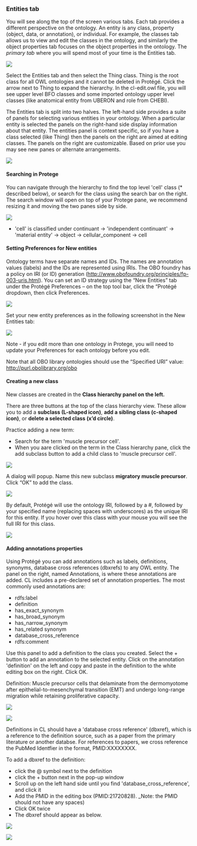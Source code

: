 ### Entities tab

You will see along the top of the screen various tabs. Each tab provides a different perspective on the ontology. An entity is any class, property (object, data, or annotation), or individual. For example, the classes tab allows us to view and edit the classes in the ontology, and similarly the object properties tab focuses on the object properties in the ontology. The _primary tab_ where you will spend most of your time is the Entities tab.

![](./media/Figure9.png)

Select the Entities tab and then select the Thing class. Thing is the root class for all OWL ontologies and it cannot be deleted in Protégé. Click the arrow next to Thing to expand the hierarchy. In the cl-edit.owl file, you will see upper level BFO classes and some imported ontology upper level classes (like anatomical entity from UBERON and role from CHEBI).

The Entities tab is split into two halves. The left-hand side provides a suite of panels for selecting various entities in your ontology. When a particular entity is selected the panels on the right-hand side display information about that entity. The entities panel is context specific, so if you have a class selected (like Thing) then the panels on the right are aimed at editing classes. The panels on the right are customizable. Based on prior use you may see new panes or alternate arrangements.

![](./media/Figure10.png)

#### Searching in Protege

You can navigate through the hierarchy to find the top level 'cell' class (* described below), or search for the class using the search bar on the right. The search window will open on top of your Protege pane, we recommend resizing it and moving the two panes side by side.

![](./media/Figure10b.png)

* 'cell' is classified under continuant -> 'independent continuant' -> 'material entity' -> object -> cellular_component -> cell

#### Setting Preferences for New entities

Ontology terms have separate names and IDs. The names are annotation values (labels) and the IDs are represented using IRIs. The OBO foundry has a policy on IRI (or ID) generation (http://www.obofoundry.org/principles/fp-003-uris.html). You can set an ID strategy using the “New Entities” tab under the Protégé Preferences – on the top tool bar, click the “Protégé dropdown, then click Preferences.

![](./media/Figure18.png)

Set your new entity preferences as in the following screenshot in the New Entities tab:

![](./media/Figure19.png)

Note - if you edit more than one ontology in Protege, you will need to update your Preferences for each ontology before you edit. 

Note that all OBO library ontologies should use the “Specified URI” value: http://purl.obolibrary.org/obo

#### Creating a new class

New classes are created in the **Class hierarchy panel on the left.**

There are three buttons at the top of the class hierarchy view. These allow you to add a **subclass (L-shaped icon)**, **add a sibling class (c-shaped icon)**, or **delete a selected class (x’d circle)**. 

Practice adding a new term: 
- Search for the term 'muscle precursor cell'. 
- When you aare clicked on the term in the Class hierarchy pane, click the add subclass button to add a child class to 'muscle precursor cell'. 

![](./media/Figure12.png)

A dialog will popup. Name this new subclass **migratory muscle precursor**.  Click “OK” to add the class.

![](./media/Figure13.png)

By default, Protégé will use the ontology IRI, followed by a #, followed by your specified name (replacing spaces with underscores) as the unique IRI for this entity. If you hover over this class with your mouse you will see the full IRI for this class.

![](./media/Figure14.png)

#### Adding annotations properties

Using Protégé you can add annotations such as labels, definitions, synonyms, database cross references (dbxrefs) to any OWL entity. The panel on the right, named Annotations, is where these annotations are added. CL includes a pre-declared set of annotation properties. The most commonly used annotations are:
- rdfs:label
- definition
- has_exact_synonym
- has_broad_synonym
- has_narrow_synonym
- has_related synonym
- database_cross_reference
- rdfs:comment

Use this panel to add a definition to the class you created. Select the + button to add an annotation to the selected entity. Click on the annotation 'definition' on the left and copy and paste in the definition to the white editing box on the right. Click OK. 

Definition: Muscle precursor cells that delaminate from the dermomyotome after epithelial-to-mesenchymal transition (EMT) and undergo long-range migration while retaining proliferative capacity.

![](./media/Figure20.png)

![](./media/Figure21.png)

Definitions in CL should have a 'database cross reference' (dbxref), which is a reference to the definition source, such as a paper from the primary literature or another databse. For references to papers, we cross reference the PubMed Identfier in the format, PMID:XXXXXXXX.

To add a dbxref to the definition:
- click the @ symbol next to the definition
- click the + button next in the pop-up window
- Scroll up on the left hand side until you find 'database_cross_reference', and click it
- Add the PMID in the editing box (PMID:21720828). _Note: the PMID should not have any spaces)
- Click OK twice
- The dbxref should appear as below.

![](./media/Figure22.png)

![](./media/Figure22b.png)

